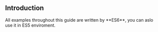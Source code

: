 ## Introduction


<p class='alert alert-info'>
<span class="glyphicon glyphicon-exclamation-sign" aria-hidden="true"></span> All examples throughout this guide are written by **ES6**, you can aslo use it in ES5 enviroment.
</p>